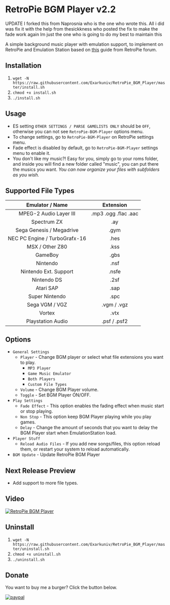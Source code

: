 # RetroPie BGM Player v2.2
UPDATE
I forked this from Naprosnia who is the one who wrote this. All i did was fix it with the help from thesickkness who posted the fix to make the fade work again
Im just the one who is going to do my best to maintain this

A simple background music player with emulation support, to implement on RetroPie and Emulation Station based on [this](https://retropie.org.uk/forum/topic/9133/quick-and-easy-guide-for-adding-music-to-emulatonstation-on-retropie-noob-friendly) guide from RetroPie forum.



## Installation
1. `wget -N https://raw.githubusercontent.com/Exarkuniv/RetroPie_BGM_Player/master/install.sh`
2. `chmod +x install.sh`
3. `./install.sh`

## Usage
* ES setting `OTHER SETTINGS / PARSE GAMELISTS ONLY` should be `OFF`, otherwise you can not see `RetroPie-BGM-Player` options menu.
* To change settings, go to `RetroPie-BGM-Player` on RetroPie settings menu.
* Fade effect is disabled by default, go to `RetroPie-BGM-Player` settings menu to enable it.
* You don't like my music?! Easy for you, simply go to your roms folder, and inside you will find a new folder called "music", you can put there the musics you want. *You can now organize your files with subfolders as you wish.*

## Supported File Types
Emulator / Name | Extension
:---: | :---:
MPEG-2 Audio Layer III | .mp3 .ogg .flac .aac
Spectrum ZX | .ay
Sega Genesis / Megadrive | .gym
NEC PC Engine / TurboGrafx-16 | .hes
MSX / Other Z80 | .kss
GameBoy | .gbs
Nintendo | .nsf
Nintendo Ext. Support | .nsfe
Nintendo DS | .2sf
Atari SAP | .sap
Super Nintendo | .spc
Sega VGM / VGZ | .vgm / .vgz
Vortex | .vtx
Playstation Audio | .psf / .psf2

## Options
* `General Settings`
  * `Player` - Change BGM player or select what file extensions you want to play.
    * `MP3 Player`
    * `Game Music Emulator`
    * `Both Players`
    * `Custom File Types`
  * `Volume` - Change BGM Player volume.
  * `Toggle` - Set BGM Player ON/OFF.
* `Play Settings`
  * `Fade Effect` - This option enables the fading effect when music start or stop playing.
  * `Non Stop` - This option keep BGM Player playing while you play games.
  * `Delay` - Change the amount of seconds that you want to delay the BGM Player start when EmulationStation load.
* `Player Stuff`
  * `Reload Audio Files` - If you add new songs/files, this option reload them, or restart your system to reload automatically.
* `BGM Update` - Update RetroPie BGM Player

## Next Release Preview
* Add support to more file types.

## Video
[![RetroPie BGM Player](https://img.youtube.com/vi/CP-Kz6OAueM/0.jpg)](https://www.youtube.com/watch?v=CP-Kz6OAueM)

## Uninstall
1. `wget -N https://raw.githubusercontent.com/Exarkuniv/RetroPie_BGM_Player/master/uninstall.sh`
2. `chmod +x uninstall.sh`
3. `./uninstall.sh`

## Donate
You want to buy me a burger? Click the button below.

[![paypal](https://www.paypalobjects.com/en_US/i/btn/btn_donate_SM.gif)](https://www.paypal.me/naprosnia)
